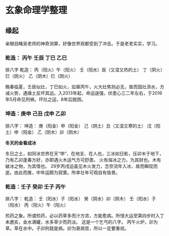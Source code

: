 # 玄象命理学整理
## 缘起
亲眼目睹吴老师的神奇测算，好像世界观都受到了冲击。于是老老实实，学习。
### 乾造： 丙午 壬辰  丁巳 乙巳

排八字
乾造：
丙（阳火）午（阳火）
壬（阳水）辰（又湿又热的土）
丁（阴火）巳（阴火）
乙（阴木）巳（阴火）

晚春临夏，壬辰似灶，丁巳如火，焰窜丙午，火大灶焦则必无，故而固灶添水，方减火势，遇燥土反坏其运。入2013年起，命运逞强，伏患心三二年左右，于2016年5月命见刑祸，坏灶之运，8年后脱困。

### 坤造：庚申 己丑 戊申 乙卯

排八字：
坤造：
庚（阳金）申（阳金） 
己（阴土）丑（又湿又寒的土） 
戊（阳土）申（阳金） 
乙（阴木）卯（阴木）

**冬天的金看成冰** 

冬日之土，如同冰世界在天“申”、在地支、在人也，三冰如日影，压卯木于地下，乃有乙卯逢春方好，亦即遇火木运气方可舒患。
火有熔冰之力，为其财也。木有破冰之物，为其情也。
29岁丙戌运虽见木火发力，怎奈流年入冰，故而瞬现而逝。由此而推，中年运颇为寂寞。所幸壮年可观自有愉景。

### 乾造：壬子 癸卯 壬子 丙午

排八字：
乾造：
壬（阳水）子（阳水） 
癸（阴水）卯（阴木） 
壬（阳水）子（阳水） 
丙（阳火）午（阳火）

煎药之象。所谓煎药，必以药草多而汁方浓，方能愈病。所惜大运至第四步时入丁未邀亥，金水满罐，水多草少而药淡。
这是一个乞丐的八字。
丙午火炉，卯为草。草在水中。子卯刑就是病。卯为衰病宫，所以一定要重视。